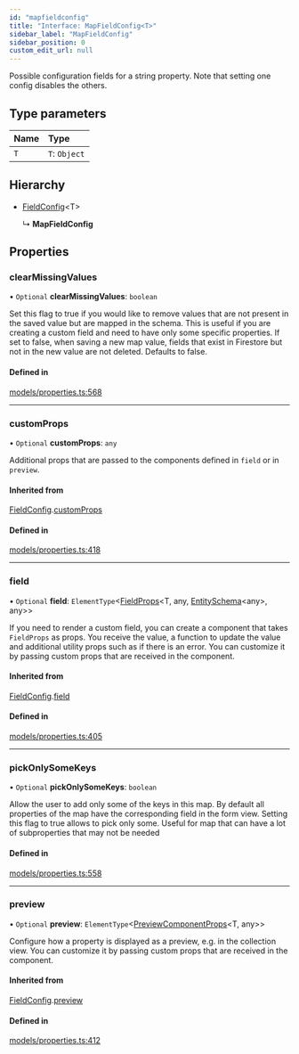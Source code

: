 ```yaml
---
id: "mapfieldconfig"
title: "Interface: MapFieldConfig<T>"
sidebar_label: "MapFieldConfig"
sidebar_position: 0
custom_edit_url: null
---
```


Possible configuration fields for a string property. Note that setting one
config disables the others.

## Type parameters

| Name | Type |
| :------ | :------ |
| `T` | `T`: `Object` |

## Hierarchy

- [FieldConfig](fieldconfig.md)<T\>

  ↳ **MapFieldConfig**

## Properties

### clearMissingValues

• `Optional` **clearMissingValues**: `boolean`

Set this flag to true if you would like to remove values that are not
present in the saved value but are mapped in the schema.
This is useful if you are creating a custom field and need to have only
some specific properties. If set to false, when saving a new map value,
fields that exist in Firestore but not in the new value are not deleted.
Defaults to false.

#### Defined in

[models/properties.ts:568](https://github.com/Camberi/firecms/blob/b1328ad/src/models/properties.ts#L568)

___

### customProps

• `Optional` **customProps**: `any`

Additional props that are passed to the components defined in `field`
or in `preview`.

#### Inherited from

[FieldConfig](fieldconfig.md).[customProps](fieldconfig.md#customprops)

#### Defined in

[models/properties.ts:418](https://github.com/Camberi/firecms/blob/b1328ad/src/models/properties.ts#L418)

___

### field

• `Optional` **field**: `ElementType`<[FieldProps](fieldprops.md)<T, any, [EntitySchema](entityschema.md)<any\>, any\>\>

If you need to render a custom field, you can create a component that
takes `FieldProps` as props. You receive the value, a function to
update the value and additional utility props such as if there is an error.
You can customize it by passing custom props that are received
in the component.

#### Inherited from

[FieldConfig](fieldconfig.md).[field](fieldconfig.md#field)

#### Defined in

[models/properties.ts:405](https://github.com/Camberi/firecms/blob/b1328ad/src/models/properties.ts#L405)

___

### pickOnlySomeKeys

• `Optional` **pickOnlySomeKeys**: `boolean`

Allow the user to add only some of the keys in this map.
By default all properties of the map have the corresponding field in
the form view. Setting this flag to true allows to pick only some.
Useful for map that can have a lot of subproperties that may not be
needed

#### Defined in

[models/properties.ts:558](https://github.com/Camberi/firecms/blob/b1328ad/src/models/properties.ts#L558)

___

### preview

• `Optional` **preview**: `ElementType`<[PreviewComponentProps](previewcomponentprops.md)<T, any\>\>

Configure how a property is displayed as a preview, e.g. in the collection
view. You can customize it by passing custom props that are received
in the component.

#### Inherited from

[FieldConfig](fieldconfig.md).[preview](fieldconfig.md#preview)

#### Defined in

[models/properties.ts:412](https://github.com/Camberi/firecms/blob/b1328ad/src/models/properties.ts#L412)
